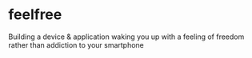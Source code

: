 # feelfree
Building a device &amp; application waking you up with a feeling of freedom rather than addiction to your smartphone
